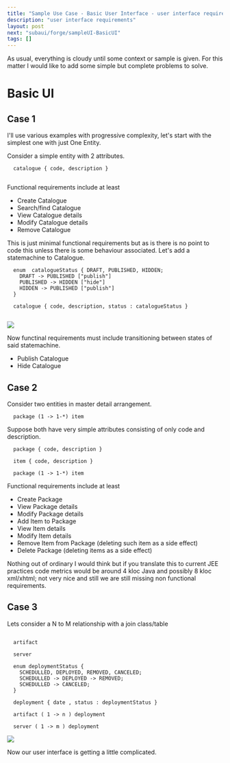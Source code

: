 ```yaml
---
title: "Sample Use Case - Basic User Interface - user interface requirements"
description: "user interface requirements"
layout: post
next: "subaui/forge/sampleUI-BasicUI"
tags: []
---
```


As usual, everything is cloudy until some context or sample is given. 
For this matter I would like to add some simple but complete problems to solve.

Basic UI
========

Case 1
------
I'll use various examples with progressive complexity, let's start with the
simplest one with just One Entity.

Consider a simple entity with 2 attributes.

~~~
  catalogue { code, description }
  
~~~

Functional requirements include at least

* Create Catalogue
* Search/find Catalogue
* View Catalogue details
* Modify Catalogue details
* Remove Catalogue

This is just minimal functional requirements but as is there is no point to code
this unless there is some behaviour associated. Let's add a statemachine to 
Catalogue.

~~~
  enum  catalogueStatus { DRAFT, PUBLISHED, HIDDEN;
    DRAFT -> PUBLISHED ["publish"]
    PUBLISHED -> HIDDEN ["hide"]
    HIDDEN -> PUBLISHED ["publish"]
  }
  
  catalogue { code, description, status : catalogueStatus }
  
~~~

<img src="{{site.url}}/assets/dot/su-baui-catalogue-status.dot.svg" />

Now functinal requirements must include transitioning between states of said 
statemachine.

* Publish Catalogue
* Hide Catalogue


Case 2
------

Consider two entities in master detail arrangement.

~~~
  package (1 -> 1-*) item

~~~

Suppose both have very simple attributes consisting of only code and description.

~~~
  package { code, description }
  
  item { code, description }

  package (1 -> 1-*) item

~~~

Functional requirements include at least

* Create Package
* View Package details
* Modify Package details
* Add Item to Package
* View Item details
* Modify Item details
* Remove Item from Package (deleting such item as a side effect)
* Delete Package (deleting items as a side effect)

Nothing out of ordinary I would think but if you translate this to current JEE 
practices code metrics would be around 4 kloc Java and possibly 
8 kloc xml/xhtml; not very nice and still we are still missing non functional 
requirements.

Case 3
------

Lets consider a N to M relationship with a join class/table

~~~

  artifact
    
  server
  
  enum deploymentStatus {
    SCHEDULLED, DEPLOYED, REMOVED, CANCELED;
    SCHEDULLED -> DEPLOYED -> REMOVED;
    SCHEDULLED -> CANCELED;
  }
  
  deployment { date , status : deploymentStatus }
  
  artifact ( 1 -> n ) deployment
  
  server ( 1 -> m ) deployment

~~~

<img src="{{site.url}}/assets/dot/su-baui-deployment-status.dot.svg" />

Now our user interface is getting a little complicated.
